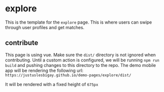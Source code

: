 # explore

This is the template for the `explore` page. This is where users can swipe through user profiles and get matches.

## contribute

This page is using vue. Make sure the `dist/` directory is not ignored when contributing. Until a custom action is configured, we will be running `npm run build` and pushing changes to this directory to the repo. The demo mobile app will be rendering the following url: `https://justuslesbigay.github.io/demo-pages/explore/dist/`

It will be rendered with a fixed height of `675px`


